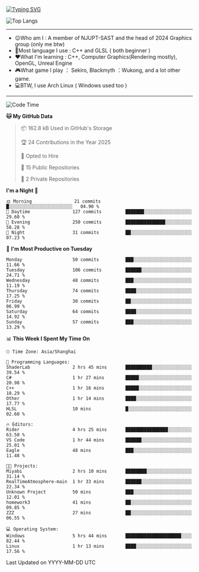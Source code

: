 <a href="https://git.io/typing-svg">
  <img src="https://readme-typing-svg.demolab.com?font=Fira+Code&pause=1000&random=false&width=435&separator=%3D&lines=std%3A%3Aprintln(%22Hello,+world!%22);" alt="Typing SVG" />
</a>

![Top Langs](https://github-readme-stats.vercel.app/api/top-langs/?username=FOTH0626&theme=transparent)

---

- 😉Who am I : A member of NJUPT-SAST and the head of 2024 Graphics group (only me btw)
- 📖Most language I use : C++ and GLSL ( both beginner )
- ❤What I'm learning : C++, Computer Graphics(Rendering mostly), OpenGL, Unreal Engine
- 🎮What game I play ： Sekiro, Blackmyth ：Wukong, and a lot other game.
- 💻BTW, I use Arch Linux ( Windows used too )
---
<!--START_SECTION:waka-->
![Code Time](http://img.shields.io/badge/Code%20Time-97%20hrs%2027%20mins-blue)

**🐱 My GitHub Data** 

> 📦 162.8 kB Used in GitHub's Storage 
 > 
> 🏆 24 Contributions in the Year 2025
 > 
> 💼 Opted to Hire
 > 
> 📜 15 Public Repositories 
 > 
> 🔑 2 Private Repositories 
 > 
**I'm a Night 🦉** 

```text
🌞 Morning                21 commits          █░░░░░░░░░░░░░░░░░░░░░░░░   04.90 % 
🌆 Daytime                127 commits         ███████░░░░░░░░░░░░░░░░░░   29.60 % 
🌃 Evening                250 commits         ███████████████░░░░░░░░░░   58.28 % 
🌙 Night                  31 commits          ██░░░░░░░░░░░░░░░░░░░░░░░   07.23 % 
```
📅 **I'm Most Productive on Tuesday** 

```text
Monday                   50 commits          ███░░░░░░░░░░░░░░░░░░░░░░   11.66 % 
Tuesday                  106 commits         ██████░░░░░░░░░░░░░░░░░░░   24.71 % 
Wednesday                48 commits          ███░░░░░░░░░░░░░░░░░░░░░░   11.19 % 
Thursday                 74 commits          ████░░░░░░░░░░░░░░░░░░░░░   17.25 % 
Friday                   30 commits          ██░░░░░░░░░░░░░░░░░░░░░░░   06.99 % 
Saturday                 64 commits          ████░░░░░░░░░░░░░░░░░░░░░   14.92 % 
Sunday                   57 commits          ███░░░░░░░░░░░░░░░░░░░░░░   13.29 % 
```


📊 **This Week I Spent My Time On** 

```text
🕑︎ Time Zone: Asia/Shanghai

💬 Programming Languages: 
ShaderLab                2 hrs 45 mins       ██████████░░░░░░░░░░░░░░░   39.54 % 
C#                       1 hr 27 mins        █████░░░░░░░░░░░░░░░░░░░░   20.98 % 
C++                      1 hr 16 mins        █████░░░░░░░░░░░░░░░░░░░░   18.29 % 
Other                    1 hr 14 mins        ████░░░░░░░░░░░░░░░░░░░░░   17.77 % 
HLSL                     10 mins             █░░░░░░░░░░░░░░░░░░░░░░░░   02.60 % 

🔥 Editors: 
Rider                    4 hrs 25 mins       ████████████████░░░░░░░░░   63.50 % 
VS Code                  1 hr 44 mins        ██████░░░░░░░░░░░░░░░░░░░   25.01 % 
Eagle                    48 mins             ███░░░░░░░░░░░░░░░░░░░░░░   11.48 % 

🐱‍💻 Projects: 
Miyabi                   2 hrs 10 mins       ████████░░░░░░░░░░░░░░░░░   31.14 % 
RealTimeAtmosphere-main  1 hr 33 mins        ██████░░░░░░░░░░░░░░░░░░░   22.34 % 
Unknown Project          50 mins             ███░░░░░░░░░░░░░░░░░░░░░░   12.01 % 
homework3                41 mins             ██░░░░░░░░░░░░░░░░░░░░░░░   09.85 % 
ZZZ                      27 mins             ██░░░░░░░░░░░░░░░░░░░░░░░   06.55 % 

💻 Operating System: 
Windows                  5 hrs 44 mins       █████████████████████░░░░   82.44 % 
Linux                    1 hr 13 mins        ████░░░░░░░░░░░░░░░░░░░░░   17.56 % 
```


 Last Updated on YYYY-MM-DD UTC
<!--END_SECTION:waka-->
